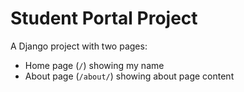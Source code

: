 # Student Portal Project

A Django project with two pages:
- Home page (`/`) showing my name
- About page (`/about/`) showing about page content
